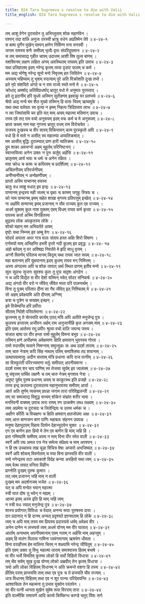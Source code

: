 ```yaml
---
title: 024 Tara Sugreeva s resolve to die with Valii
title_english: 024 Tara Sugreeva s resolve to die with Valii

---
```

तम् आशु वेगेन दुरासदेन तु अभिप्लुताम् शोक महार्णवेन ।  
पश्यन् तदा वालि अनुजः तरस्वी भ्रात्रुः वधेन अप्रतिमेन तेपे ॥ ४-२४-१  
स बाष्प पूर्णेन मुखेन् पश्यन् क्षणेन निर्विण्ण मना मनस्वी ।  
जगाम रामस्य शनैः समीपम् भृत्यैः वृत्तः संपरिदूयमानः ॥ ४-२४-२  
स तम् समासाद्य गृहीत चापम् उदात्तम् आशी विष तुल्य बाणम् ।  
यशश्विनम् लक्षण लक्षित अंगम् अवस्थितम् राघवम् इति उवाच ॥ ४-२४-३  
यथा प्रतिज्ञातम् इदम् नरेन्द्र कृतम् त्वया दृउष्ट फलम् च कर्म ।  
मम अद्य भोगेषु नरेन्द्र सूनो मनो निवृत्तम् हत जिवितेन ॥ ४-२४-४  
अस्याम् महिष्याम् तु भृशम् रुदत्याम् पुरे अति विक्रोशति दुःख तप्ते ।  
हते नृपे संशयिते अंगदे च न राम राज्ये रमते मनो मे ॥ ४-२४-५  
क्रोधाद् अमर्षाद् अतिविप्रधर्षाद् भ्रातुर् वधो मे अनुमतः पुरस्तात् ।  
हते तु इदानीम् हरि यूधपे अस्मिन् सुतीक्ष्णम् इक्ष्वाकु वर प्रतप्स्ये ॥ ४-२४-६  
श्रेयो अद्य मन्ये मम शैल मुख्ये तस्मिन् हि वासः चिरम् ऋष्यमूके ।  
यथा तथा वर्तयतः स्व वृत्या न इमम् निहत्य त्रिदिवसय लाभः ॥ ४-२४-७  
न त्वा जिघांसामि चर इति यत् माम् अयम् महात्मा मतिमान् उवाच ।  
तस्य एवे तत् राम वचो अनुरूपम् इदम् वचः कर्म च मे अनुरूपम् ॥ ४-२४-८  
भ्राता कथम् नाम महा गुणस्य भ्रातुर् वधम् राम विरोचयेत ।  
राजस्य दुःखस्य च वीर सारम् विचिन्तयन् काम पुरस्कृतो अपि ॥ ४-२४-९  
वधो हि मे मतो न असीत् स्व महात्म्या अव्यतिक्रमात् ।  
मम आसीत् बुद्धिः दुरात्म्यात् प्राण हारी व्यतिक्रमः ॥ ४-२४-१०  
द्रुम शाका अवभग्नो अहम् मुहुर्तम् परिनिष्टनन् ।  
स्वान्तयित्वा अनेन उक्तः न पुनः कर्तुम् अर्हसि ॥ ४-२४-११  
भ्रातृत्वम् आर्य भावः च धर्मः च अनेन रक्षितः ।  
मया क्रोधः च कामः च कपित्वम् च प्रदर्शितम् ॥ ४-२४-१२  
अचिंतनीयम् परिवर्जनीयम्  
अनीप्सनीयम् न अन्वेक्षणीयम् ।  
प्राप्तो अस्मि पाप्मानम् वयस्य  
भ्रातुः वध त्वाष्ट्र वधात् इव इन्द्रः ॥ ४-२४-१३  
पाप्मानम् इन्द्रस्य मही जलम् च वृक्षाः च कामम् जगृहुः स्त्रियः च ।  
को नाम पाप्मानम् इमम् सहेत शाखा मृगस्य प्रतिपत्तुम् इच्छेत् ॥ ४-२४-१४  
ना अर्हामि सन्मानम् इमम् प्रजानाम् न यौव राज्यम् कुत एव राज्यम् ।  
अधर्म युक्तम् कुल नाश युक्तम् एवम् विधम् राघव कर्म कृत्वा ॥ ४-२४-१५  
पापस्य कर्ता अस्मि विगर्हितस्य  
क्षुद्रस्य लोक अपकृतस्य लोके ।  
शोको महान् मम अभिवर्तते अयम्  
वृष्टेः यथा निम्नम् इव अम्बु वेगः ॥ ४-२४-१६  
सोदर्य अघाता अपर गात्र वालः संताप हस्त अक्षि शिरो विषाणः ।  
एनोमयो माम् अभिहन्ति हस्ती दृप्तो नदी कूलम् इव प्रवृद्धः ॥ ४-२४- १७  
अंहो बतेदम् नृ वर अविषह्य निवर्तते मे हृदि साधु वृत्तम् ।  
अग्नौ विवर्णम् परितप्य मानम् किट्टम् यथा राघव जात रूपम् ॥ ४-२४-१८  
महा बलानाम् हरि यूथपानाम् इदम् कुलम् राघव मन् निमित्तम् ।  
अस्य अंगदस्य अपि च शोक तापात् अर्थ स्थित प्राणम् इतीव मन्ये ॥ ४-२४-१९  
सुतः सुलभः सुजनः सुवश्यः कुतः तु पुत्रः सदृशः अंगदेन ।  
न च अपि विद्येत स वीर देशो यस्मिन् भवेत् सोदर संनिकर्षः ॥ ४-२४-२०  
अद्य अंगदो वीर वरो न जीवेत् जीवेत माता परि पालनार्थम् ।  
विना तु पुत्रम् परिताप दीना सा नैव जीवेत् इत् निश्चितम् मे ॥ ४-२४-२१  
सो अहम् प्रवेक्ष्यामि अति दीप्तम् अग्निम्  
भ्रत्रा च पुत्रेण च सख्यम् इच्छन् ।  
इमे विचेष्यन्ति हरि प्रवीराः  
सीताम् निदेशे परिवर्तमानाः ॥ ४-२४-२२  
कृत्स्नम् तु ते सेत्स्यति कार्यम् एतत् मयि अपि अतीते मनुजेन्द्र पुत्र ।  
कुलस्य हन्तारम् अजीवन अर्हम् राम अनुजानीहि कृत अगसम् माम् ॥ ४-२४-२३  
इति एवम् आर्तस्य रघु प्रवीरः श्रुत्वा वचो वालि जघन्य जस्य ।  
संजात बाष्प पर वीर हन्ता रामो मुहूर्तम् विमना बभूव ॥ ४-२४-२४  
तस्मिन् क्षणे अभीक्ष्णम् अवेक्षमाणः क्षिति क्षमावान् भुवनस्य गोप्ता ।  
रामो रुदन्तीम् व्यसने निमग्नाम् समुत्सुकः सः अथ ददर्श ताराम् ॥ ४-२४-२५  
ताम् चारु नेत्राम् कपि सिंह नाथाम् पतिम् समाश्लिष्य तद शयानाम् ।  
उत्थापयामासुः अदीन सत्त्वाम् मंत्रि प्रधानाः कपि राज पत्नीम् ॥ ४-२४-२६  
सा विस्फुरंती परिरभ्यमाणा भर्तुः समीपात् अपनीयमाना ।  
ददर्श रामम् शर चाप पाणिम् स्व तेजसा सूर्यम् इव ज्वलंतम् ॥ ४-२४-२७  
सु संवृत्तम् पार्थिव लक्षणैः च तम् चारु नेत्रम् मृगशाव नेत्रा ।  
अदृष्ट पूर्वम् पुरुष प्रधानम् अयम् स काकुत्स्थ इति प्रजज्ञे ॥ ४-२४-२८  
तस्य इन्द्र कल्पस्य दुरासदस्य महानुभावस्य समीपम् आर्या ।  
आर्त अति तूर्णम् व्यसनम् प्रपन्ना जगाम तारा परिविह्वलन्ती ॥ ४-२४-२९  
तम् सा समासाद्य विशुद्ध सत्त्वम् शोकेन संभ्रांत शरीर भावा ।  
मनस्विनी वाक्यम् उवाच तारा रामम् रण उत्कर्षण लब्ध लक्ष्यम् ॥ ४-२४-३०  
त्वम् अप्रमेयः च दुरासदः च जितेन्द्रियः च उत्तम धर्मकः च ।  
अक्षीण कीर्तिः च विचक्षणः च क्षिति क्षमवान् क्षतजोपमा अक्षः ॥ ४-२४-३१  
त्वम् आत्त बाणासन बाण पाणिः महाबलः संहनन उपपन्नः ।  
मनुष्य देहाभुदयम् विहाय दिव्येन देहाभ्युदयेन युक्तः ॥ ४-२४-३२  
एन एव बाणेन हतः प्रियो मे तेन एव बाणेन हि माम् जहि हि ।  
हता गमिष्यामि समीपम् अस्य न माम् विना वीर रमेत वाली ॥ ४-२४-३३  
स्वर्गे अपि पद्म अमल पत्र नेत्र समेत्य संप्रेक्ष्य च माम् अपश्यन् ।  
न हि एष उच्चावच ताम्र चूडा विचित्र वेषाः अप्सरो अभजिष्यत् ॥ ४-२४-३४  
स्वर्गे अपि शोकम् विवर्णताम् च मया विना प्राप्स्यति वीर वाली ।  
रम्ये नगेन्द्रस्य तटा अवकाशे विदेह कन्या अरहितो यथा त्वम् ॥ ४-२४-३५  
त्वम् वेत्थ तावत् वनिता विहीनः  
प्राप्नोति दुःखम् पुरुषः कुमारः ।  
तत् त्वम् प्रजानन् जहि माम् न वाली  
दुःखम् मम अदर्शनजम् भजेत ॥ ४-२४-३६  
यत् च अपि मन्येत भवान् महात्मा  
स्त्री घात दोषः तु भवेन् न मह्यम् ।  
आत्मा इयम् अस्य इति हि माम् जहि त्वम्  
न स्त्री वधः स्यात् मनुजेन्द्र पुत्र ॥ ४-२४-३७  
शास्त्र प्रयोगात् विविधाः च वेदात् अनन्य रूपाः पुरुषस्य दाराः ।  
दार प्रदानात् न हि दानम् अन्यत् प्रदृश्यते ज्ञानवताम् हि लोके ॥ ४-२४-३८  
त्वम् च अपि माम् तस्य मम प्रियस्य प्रदास्यसे धर्मम् अवेक्ष्य वीर ।  
अनेन दानेन न लप्स्यसे त्वम् अधर्म योगम् मम वीर घातात् ॥ ४-२४-३९  
आर्ताम् अनाथाम् अपनीयमानाम् एवम् गताम् न अर्हसि माम् अहन्तुम् ।  
अहम् हि मातंग विलास गामिना प्लवंगमानाम् ऋषभेण धीमता ।  
विना वरार्होत्तम हेम मालिना चिरम् न शक्ष्यामि नरेन्द्र जीवितुम् ॥ ४-२४-४०  
इति एवम् उक्तः तु विभुः महात्मा ताराम् समाश्वास्य हितम् बभाषे ।  
मा वीर भार्ये विमतिम् कुरुष्व लोको हि सर्वो विहितो विधात्रा ॥ ४-२४-४१  
तम् चैव सर्वम् सुख दुःख योगम् लोको अब्रवीत् तेन कृतम् विधात्रा ।  
त्रयो अपि लोका विहितम् विधानम् न अति क्रमन्ते वशगा हि तस्य ॥ ४-२४-४२  
प्रीतिम् पराम् प्राप्स्यसि ताम् तथा एव पुत्रः च ते प्रप्स्यति यौव राज्यम् ।  
धात्र विधानम् विहितम् तथा एव न शूर पत्न्यः परिदेवयन्ति ॥ ४-२४-४३  
आश्वासिता तेन महत्मना तु प्रभाव युक्तेन परंतपेन ।  
सा वीर पत्नी ध्वनता मुखेन सुवेष रूपा विरराम् तारा ॥ ४-२४-४४  
इति वाल्मीकि रामायणे आदि काव्ये किष्किन्ध काण्डे चतुर् विंशः सर्गः